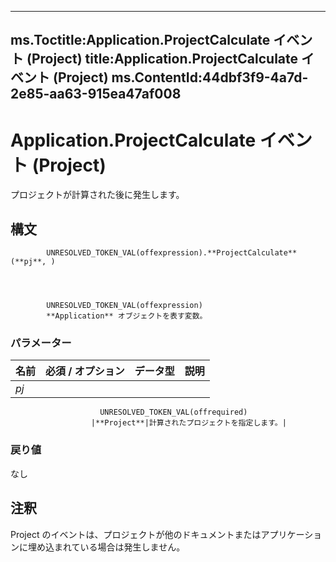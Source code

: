 

---
ms.Toctitle:Application.ProjectCalculate イベント (Project)
title:Application.ProjectCalculate イベント (Project)
ms.ContentId:44dbf3f9-4a7d-2e85-aa63-915ea47af008
---
# Application.ProjectCalculate イベント (Project)




プロジェクトが計算された後に発生します。

## 構文

            UNRESOLVED_TOKEN_VAL(offexpression).**ProjectCalculate**(**pj**, )




            UNRESOLVED_TOKEN_VAL(offexpression)
            **Application** オブジェクトを表す変数。

### パラメーター

|**名前**|**必須 / オプション**|**データ型**|**説明**|
|---|---|---|---|
|*pj*|
                        UNRESOLVED_TOKEN_VAL(offrequired)
                      |**Project**|計算されたプロジェクトを指定します。|



### 戻り値
なし





## 注釈
Project のイベントは、プロジェクトが他のドキュメントまたはアプリケーションに埋め込まれている場合は発生しません。






